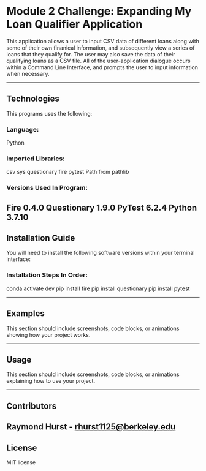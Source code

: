 # Module 2 Challenge: Expanding My Loan Qualifier Application

This application allows a user to input CSV data of different loans along with some of their own finanical information, and subsequently view a series of loans that they qualify for. The user may also save the data of their qualifying loans as a CSV file. All of the user-application dialogue occurs within a Command Line Interface, and prompts the user to input information when necessary. 

---

## Technologies

This programs uses the following:

### Language: 
Python

### Imported Libraries:
csv
sys
questionary
fire 
pytest
Path from pathlib

### Versions Used In Program:
Fire 0.4.0
Questionary 1.9.0
PyTest 6.2.4
Python 3.7.10
---

## Installation Guide

You will need to install the following software versions within your terminal interface: 

### Installation Steps In Order: 

conda activate dev
pip install fire
pip install questionary
pip install pytest



---

## Examples

This section should include screenshots, code blocks, or animations showing how your project works.

---

## Usage

This section should include screenshots, code blocks, or animations explaining how to use your project.

---

## Contributors

Raymond Hurst - rhurst1125@berkeley.edu
---

## License

MIT license